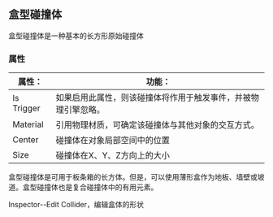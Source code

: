 ## 盒型碰撞体

盒型碰撞体是一种基本的长方形原始碰撞体

### 属性

| 属性：     | 功能：                                                       |
| ---------- | ------------------------------------------------------------ |
| Is Trigger | 如果启用此属性，则该碰撞体将作用于触发事件，并被物理引擎忽略。 |
| Material   | 引用物理材质，可确定该碰撞体与其他对象的交互方式。           |
| Center     | 碰撞体在对象局部空间中的位置                                 |
| Size       | 碰撞体在X、Y、Z方向上的大小                                  |

盒型碰撞体是可用于板条箱的长方体。但是，可以使用薄形盒作为地板、墙壁或坡道。盒型碰撞体也是复合碰撞体中的有用元素。

Inspector--Edit Collider，编辑盒体的形状


